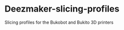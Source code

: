 Deezmaker-slicing-profiles
==========================

Slicing profiles for the Bukobot and Bukito 3D printers
